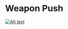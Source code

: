 Weapon Push
============

[![Alt text](https://travis-ci.org/Bara20/WeaponPush/.svg?branch=master)](https://travis-ci.org/Bara20/WeaponPush/)
